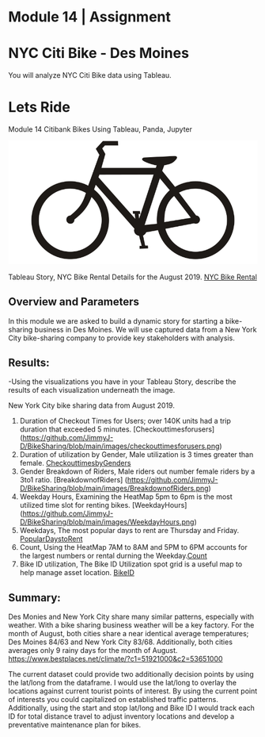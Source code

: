 # Module 14 | Assignment
# NYC Citi Bike - Des Moines

You will analyze NYC Citi Bike data using Tableau.

# Lets Ride

Module 14 Citibank Bikes
Using Tableau, Panda, Jupyter

![bikeclipart](https://github.com/JimmyJ-D/BikeSharing/blob/main/images/bikeclipart.png)

Tableau Story, NYC Bike Rental Details for the August 2019. [NYC Bike Rental](https://public.tableau.com/profile/jimmy.jordan#!/vizhome/UpdatedChallengeModule14/NYCBikeDetails?publish=yes)

## Overview and Parameters

In this module we are asked to build a dynamic story for starting a bike-sharing business in Des Moines. We will use  captured data from a New York City bike-sharing company to provide key stakeholders with analysis.

## Results:
-Using the visualizations you have in your Tableau Story, describe the results of each visualization underneath the image.

New York City bike sharing data from August 2019.
1. Duration of Checkout Times for Users; over 140K units had a trip duration that exceeded 5 minutes. [Checkouttimesforusers] (https://github.com/JimmyJ-D/BikeSharing/blob/main/images/checkouttimesforusers.png)
2. Duration of utilization by Gender, Male utilization is 3 times greater than female. [CheckouttimesbyGenders](https://github.com/JimmyJ-D/BikeSharing/blob/main/images/CheckouttimesbyGenders.png)
3. Gender Breakdown of Riders, Male riders out number female riders by a 3to1 ratio. [BreakdownofRiders] (https://github.com/JimmyJ-D/BikeSharing/blob/main/images/BreakdownofRiders.png)
4. Weekday Hours, Examining the HeatMap 5pm to 6pm is the most utilized time slot for renting bikes. [WeekdayHours] (https://github.com/JimmyJ-D/BikeSharing/blob/main/images/WeekdayHours.png)
5. Weekdays, The most popular days to rent are Thursday and Friday. [PopularDaystoRent](https://github.com/JimmyJ-D/BikeSharing/blob/main/images/PopularDaystoRent.png)
6. Count, Using the HeatMap 7AM to 8AM and 5PM to 6PM accounts for the largest numbers or rental durning the Weekday.[Count](https://github.com/JimmyJ-D/BikeSharing/blob/main/images/Count.png)
7. Bike ID utilization, The Bike ID Utilization spot grid is a useful map to help manage asset location. [BikeID](https://github.com/JimmyJ-D/BikeSharing/blob/main/images/BikeID.png)

## Summary:
Des Monies and New York City share many similar patterns, especially with weather. With a bike sharing business weather will be a key factory. For the month of August, both cities share a near identical average temperatures; Des Moines 84/63 and New York City 83/68. Additionally, both cities averages only 9 rainy days for the month of August. https://www.bestplaces.net/climate/?c1=51921000&c2=53651000

The current dataset could provide two additionally decision points by using the lat/long from the dataframe.  I would use the lat/long to overlay the locations against current tourist points of interest. By using the current point of interests you could capitalized on established traffic patterns.  Additionally, using the start and stop lat/long and Bike ID I would track each ID for total distance travel to adjust inventory locations and develop a preventative maintenance plan for bikes.
